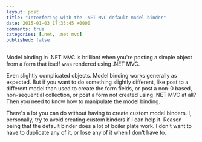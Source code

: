 ```yaml
---
layout: post
title: "Interfering with the .NET MVC default model binder"
date: 2015-01-03 17:33:45 +0000
comments: true
categories: [.net, .net mvc]
published: false
---
```

Model binding in .NET MVC is brilliant when you're posting a simple object from a form that itself was rendered using .NET MVC.

Even slightly complicated objects. Model binding works generally as expected. But if you want to do something slightly different, like post to a different model than used to create the form fields, or post a non-0 based, non-sequential collection, or post a form not created using .NET MVC at all? Then you need to know how to manipulate the model binding.

There's a lot you can do without having to create custom model binders. I, personally, try to avoid creating custom binders if I can help it. Reason being that the default binder does a lot of boiler plate work. I don't want to have to duplicate any of it, or lose any of it when I don't have to.

